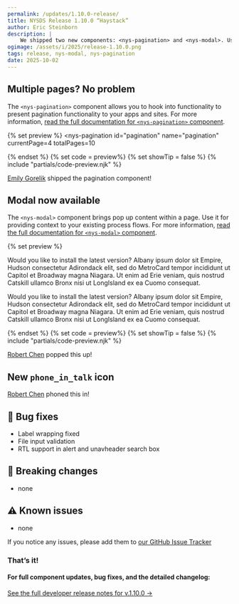 ```yaml
---
permalink: /updates/1.10.0-release/
title: NYSDS Release 1.10.0 “Haystack”
author: Eric Steinborn
description: |
    We shipped two new components: <nys-pagination> and <nys-modal>. Use them to create dynamic experiences for your users.
ogimage: /assets/i/2025/release-1.10.0.png
tags: release, nys-modal, nys-pagination
date: 2025-10-02
---
```


## Multiple pages? No problem
The `<nys-pagination>` component allows you to hook into functionality to present pagination functionality to your apps and sites. For more information, [read the full documentation for `<nys-pagination>` component](/components/pagination).

  {% set preview %}
  <nys-pagination
  id="pagination"
  name="pagination"
  currentPage=4
  totalPages=10
></nys-pagination>
  {% endset %}
  {% set code = preview%}
  {% set showTip = false %}
  {% include "partials/code-preview.njk" %}

[Emily Gorelik](https://github.com/emilygorelik) shipped the pagination component!

## Modal now available
The `<nys-modal>` component brings pop up content within a page. Use it for providing context to your existing process flows. For more information, [read the full documentation for `<nys-modal>` component](/components/modal).

  {% set preview %}
  <nys-button
          label="Open Modal"
          onclick="showModal();"
          type="button"
          id="open-modal-button"
        ></nys-button>
        <nys-modal
          id="modal1"
          heading="Update Available"
          subheading="A new version of this application is ready to install."
        >
          <p>
            Would you like to install the latest version? Albany ipsum dolor sit
            Empire, Hudson consectetur Adirondack elit, sed do MetroCard tempor
            incididunt ut Capitol et Broadway magna Niagara. Ut enim ad Erie
            veniam, quis nostrud Catskill ullamco Bronx nisi ut LongIsland ex ea
            Cuomo consequat.
          </p>
          <p>
            Would you like to install the latest version? Albany ipsum dolor sit
            Empire, Hudson consectetur Adirondack elit, sed do MetroCard tempor
            incididunt ut Capitol et Broadway magna Niagara. Ut enim ad Erie
            veniam, quis nostrud Catskill ullamco Bronx nisi ut LongIsland ex ea
            Cuomo consequat.
          </p>
          <div slot="actions">
            <nys-button label="Not now" variant="text" onClick="closeModal();"></nys-button>
            <nys-button label="Update" onClick="closeModal();"></nys-button>
          </div>
        </nys-modal>
        <script>
    function showModal() {
      const modal = document.getElementById('modal1');
      if (modal) {
        modal.open = true;
      }
    };
    function closeModal() {
      const modal = document.getElementById('modal1');
      if (modal) {
        modal.open = false;
      }
    };
    
  </script>
  {% endset %}
  {% set code = preview%}
  {% set showTip = false %}
  {% include "partials/code-preview.njk" %}

[Robert Chen](https://github.com/novacat35) popped this up!

## New `phone_in_talk` icon

<nys-icon name="phone_in_talk" size="4xl"></nys-icon>

[Robert Chen](https://github.com/novacat35) phoned this in!

## 🚨 Bug fixes
 - Label wrapping fixed
 - File input validation
 - RTL support in alert and unavheader search box

## 🚨 Breaking changes
 - none

## ⚠️ Known issues
- none

If you notice any issues, please add them to [our GitHub Issue Tracker](https://github.com/ITS-HCD/nysds/issues)

### That’s it!

#### For full component updates, bug fixes, and the detailed changelog:  
[See the full developer release notes for v.1.10.0 →](https://github.com/ITS-HCD/nysds/releases/tag/v1.10.0)